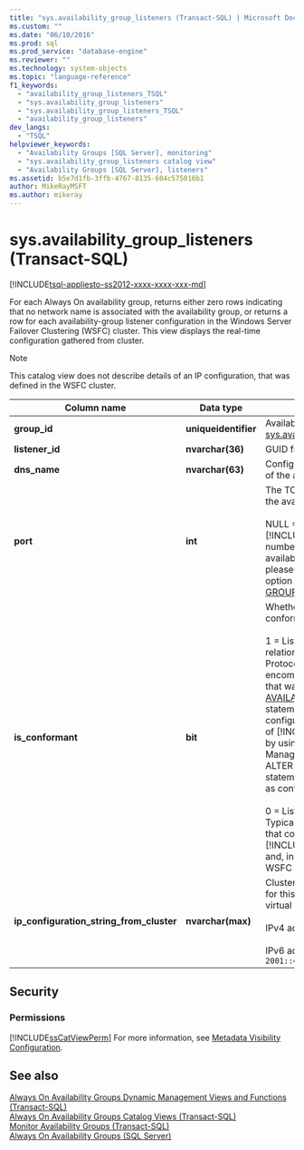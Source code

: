 ```yaml
---
title: "sys.availability_group_listeners (Transact-SQL) | Microsoft Docs"
ms.custom: ""
ms.date: "06/10/2016"
ms.prod: sql
ms.prod_service: "database-engine"
ms.reviewer: ""
ms.technology: system-objects
ms.topic: "language-reference"
f1_keywords: 
  - "availability_group_listeners_TSQL"
  - "sys.availability_group_listeners"
  - "sys.availability_group_listeners_TSQL"
  - "availability_group_listeners"
dev_langs: 
  - "TSQL"
helpviewer_keywords: 
  - "Availability Groups [SQL Server], monitoring"
  - "sys.availability_group_listeners catalog view"
  - "Availability Groups [SQL Server], listeners"
ms.assetid: b5e7d1fb-3ffb-4767-8135-604c575016b1
author: MikeRayMSFT
ms.author: mikeray
---
```

# sys.availability_group_listeners (Transact-SQL)
[!INCLUDE[tsql-appliesto-ss2012-xxxx-xxxx-xxx-md](../../includes/tsql-appliesto-ss2012-xxxx-xxxx-xxx-md.md)]

  For each Always On availability group, returns either zero rows indicating that no network name is associated with the availability group, or returns a row for each availability-group listener configuration in the Windows Server Failover Clustering (WSFC) cluster. This view displays the real-time configuration gathered from cluster.  
  
> [!NOTE]  
>  This catalog view does not describe details of an IP configuration, that was defined in the WSFC cluster.  
  
|Column name|Data type|Description|  
|-----------------|---------------|-----------------|  
|**group_id**|**uniqueidentifier**|Availability group ID (**group_id**) from [sys.availability_groups](../../relational-databases/system-catalog-views/sys-availability-groups-transact-sql.md).|  
|**listener_id**|**nvarchar(36)**|GUID from the cluster resource ID.|  
|**dns_name**|**nvarchar(63)**|Configured network name (hostname) of the availability group listener.|  
|**port**|**int**|The TCP port number configured for the availability group listener.<br /><br /> NULL = Listener was configured outside [!INCLUDE[ssNoVersion](../../includes/ssnoversion-md.md)] and its port number has not been added to the availability group. To add the port, pleaseuse the MODIFY LISTENER  option of the [ALTER AVAILABILITY GROUP](../../t-sql/statements/alter-availability-group-transact-sql.md)[!INCLUDE[tsql](../../includes/tsql-md.md)] statement.|  
|**is_conformant**|**bit**|Whether this IP configuration is conformant, one of:<br /><br /> 1 = Listener is conformant. Only "OR" relations exist among its Internet Protocol (IP) addresses. *Conformant* encompasses every an IP configuration that was created by the [CREATE AVAILABILITY GROUP](../../t-sql/statements/create-availability-group-transact-sql.md)[!INCLUDE[tsql](../../includes/tsql-md.md)] statement. In addition, if an IP configuration that was created outside of [!INCLUDE[ssNoVersion](../../includes/ssnoversion-md.md)], for example by using the WSFC Failover Cluster Manager, but can be modified by the ALTER AVAILABILITY GROUP tsql statement, the IP configuration qualifies as conformant.<br /><br /> 0 = Listener is nonconformant. Typically, this indicates  an IP address that could not be configured by using [!INCLUDE[ssNoVersion](../../includes/ssnoversion-md.md)] commands and, instead, was defined directly in the WSFC cluster.|  
|**ip_configuration_string_from_cluster**|**nvarchar(max)**|Cluster IP configuration strings, if any, for this listener. NULL = Listener has no virtual IP addresses. For example:<br /><br /> IPv4 address:  `65.55.39.10`.<br /><br /> IPv6 address:  `2001::4898:23:1002:20f:1fff:feff:b3a3`|  
  
## Security  
  
### Permissions  
 [!INCLUDE[ssCatViewPerm](../../includes/sscatviewperm-md.md)] For more information, see [Metadata Visibility Configuration](../../relational-databases/security/metadata-visibility-configuration.md).  
  
## See also  
 [Always On Availability Groups Dynamic Management Views and Functions &#40;Transact-SQL&#41;](../../relational-databases/system-dynamic-management-views/always-on-availability-groups-dynamic-management-views-functions.md)   
 [Always On Availability Groups Catalog Views &#40;Transact-SQL&#41;](../../relational-databases/system-catalog-views/always-on-availability-groups-catalog-views-transact-sql.md)   
 [Monitor Availability Groups &#40;Transact-SQL&#41;](../../database-engine/availability-groups/windows/monitor-availability-groups-transact-sql.md)   
 [Always On Availability Groups &#40;SQL Server&#41;](../../database-engine/availability-groups/windows/always-on-availability-groups-sql-server.md)  
  
  
